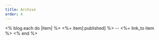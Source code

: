 ```yaml
---
title: Archive
order: 4
---
```


<% blog.each do |item| %>
<%= item[:published] %> -- <%= link_to item %>
<% end %>
